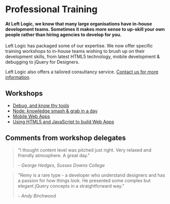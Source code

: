 # Professional Training

#### At Left Logic, we know that many large organisations have in-house development teams. Sometimes it makes more sense to up-skill your own people rather than hiring agencies to develop for you.

Left Logic has packaged some of our expertise. We now offer specific training workshops to in-house teams wishing to brush up on their development skills, from latest HTML5 technology, mobile development & debugging to jQuery for Designers.

Left Logic also offers a tailored consultancy service. [Contact us for more information](/contact).

## Workshops

<ul id="training">
  <li id="debug"><div class="background"><a href="/training/debug"><span>Debug, and know thy tools</span></a></div></li>
  <li id="node"><div class="background"><a href="/training/node"><span>Node: knowledge smash &amp; grab in a day</span></a></div></li>
  <li id="mobile"><div class="background"><a href="/training/mobile"><span>Mobile Web Apps</span></a></div></li>
  <li id="html"><div class="background"><a href="/training/html"><span>Using HTML5 and JavaScript to build Web Apps</span></a></div></li>
  <div class="clearfix"></div>
</ul>

## Comments from workshop delegates

<blockquote>
  <p>"I thought content level was pitched just right. Very relaxed and friendly atmosphere. A great day."</p>
  <cite>- George Hedges, Sussex Downs College</cite>
</blockquote>

<blockquote>
  <p>"Remy is a rare type - a developer who understand designers and has a passion for how things look. He presented some complex but elegant jQuery concepts in a straightforward way."</p>
  <cite>- Andy Birchwood</cite>
</blockquote>
